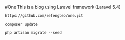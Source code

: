 #One
This is a blog using Laravel framework (Laravel 5.4)


`https://github.com/hefengbao/one.git`

`composer update`

`php artisan migrate --seed`